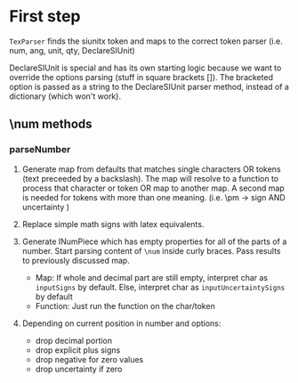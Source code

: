 # First step

`TexParser` finds the siunitx token and maps to the correct token parser (i.e. num, ang, unit, qty, DeclareSIUnit)

DeclareSIUnit is special and has its own starting logic because we want to override the options parsing (stuff in square brackets []).  The bracketed option is passed as a string to the DeclareSIUnit parser method, instead of a dictionary (which won't work).
 
## \num methods

### parseNumber

1. Generate map from defaults that matches single characters OR tokens (text preceeded by a backslash).  The map will resolve to a function to process that character or token OR map to another map.  A second map is needed for tokens with more than one meaning. (i.e. \pm -> sign AND uncertainty )

2. Replace simple math signs with latex equivalents.

3. Generate INumPiece which has empty properties for all of the parts of a number.  Start parsing content of `\num` inside curly braces.  Pass results to previously discussed map.  

    - Map:  If whole and decimal part are still empty, interpret char as `inputSigns` by default.  Else, interpret char as `inputUncertaintySigns` by default 
    - Function:  Just run the function on the char/token

4. Depending on current position in number and options:
    - drop decimal portion
    - drop explicit plus signs
    - drop negative for zero values
    - drop uncertainty if zero

